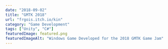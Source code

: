 ```yaml
---
date: "2018-09-02"
title: "GMTK 2018"
url: "frgois.itch.io/kin"
category: "Game Development"
tags: ["Unity", "C#"]
featuredImage: featured.png
featuredImageAlt: "Windows Game Developed for the 2018 GMTK Game Jam"
---
```

